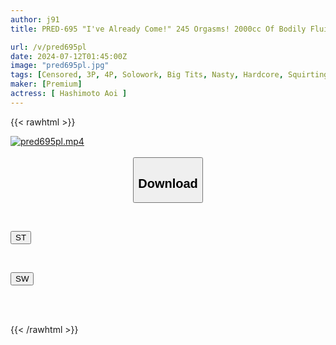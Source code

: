 ```yaml
---
author: j91
title: PRED-695 "I've Already Come!" 245 Orgasms! 2000cc Of Bodily Fluids! 4545 Convulsions! Former Hot Spring Reporter's Huge Tits Shake With A Huge Dick! Chasing Orgasm With Peeing, Aoi Hashimoto

url: /v/pred695pl
date: 2024-07-12T01:45:00Z
image: "pred695pl.jpg"
tags: [Censored, 3P, 4P, Solowork, Big Tits, Nasty, Hardcore, Squirting, Acme · Orgasm	]
maker: [Premium]
actress: [ Hashimoto Aoi ]
---
```



{{< rawhtml >}}

<div class="video" data-videoid="g9Lmxo02RLuqb2q">
    <a href="javascript:;">
        <img src="/v/pred695pl/pred695pl.jpg" width="WIDTH" height="HEIGHT" alt="pred695pl.mp4" loading="lazy">
    </a>
</div>

<script type="text/javascript" src="https://j91.asia/asset/on-demand-st.js"></script>

<br>
  <link rel="stylesheet" href="https://j91.asia/asset/bs5.css">
  
  <center>
  <button class="btn btn-primary" type="button" data-bs-toggle="collapse" data-bs-target=".multi-collapse" aria-expanded="false" aria-controls="multiCollapseExample1 multiCollapseExample2"><h2>Download</h2></button></center>
</p>
<div class="row">
  <div class="col">
    <div class="collapse multi-collapse" id="multiCollapseExample1">
      <div class="card card-body">
	      	      <br>
<div class="buttons">  
<p><a href="/v/pred695pl/st.html" target="_blank"><button class="btn-hover color-3"><i class="fa fa-download"></i> ST</button></a></p></div>
    </div>
  </div>
</div>
  <div class="col">
    <div class="collapse multi-collapse" id="multiCollapseExample2">
      <div class="card card-body">
	      <br>
<div class="buttons">
<p><a href="/v/pred695pl/sw.html" target="_blank"><button class="btn-hover color-2"><i class="fa fa-download"></i> SW</button></a></p></div>
<br><br>
      </div>
    </div>
  </div>
</div>

{{< /rawhtml >}}